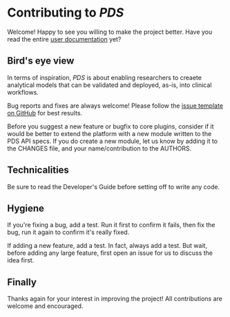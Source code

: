 # Contributing to _PDS_

Welcome! Happy to see you willing to make the project better. Have you read the entire
[user documentation](https://PDS.readthedocs.io/en/latest/) yet?

## Bird's eye view

In terms of inspiration, _PDS_ is about enabling researchers to creaete analytical models that can be validated 
and deployed, as-is, into clinical workflows.

Bug reports and fixes are always welcome! Please follow the
[issue template on GitHub](https://github.com/RENCI/pds-release/issues/new/choose) for best results.

Before you suggest a new feature or bugfix to core plugins, consider if it would be better 
to extend the platform with a new module written to the PDS API specs. If you do create a new module, 
let us know by adding it to the CHANGES file, and your name/contribution to the AUTHORS.

## Technicalities

Be sure to read the Developer's Guide before setting off to write any code.

## Hygiene

If you're fixing a bug, add a test. Run it first to confirm it fails, then fix the bug,
run it again to confirm it's really fixed.

If adding a new feature, add a test. In fact, always add a test. But wait, before adding
any large feature, first open an issue for us to discuss the idea first.

## Finally

Thanks again for your interest in improving the project! All contributions are welcome and encouraged.
